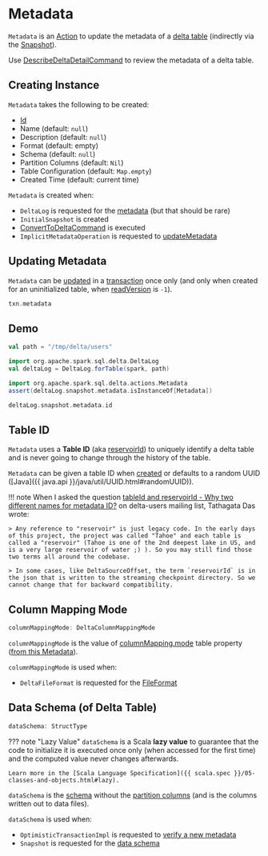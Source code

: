 # Metadata

`Metadata` is an [Action](Action.md) to update the metadata of a [delta table](DeltaLog.md#metadata) (indirectly via the [Snapshot](Snapshot.md#metadata)).

Use [DescribeDeltaDetailCommand](commands/describe-detail/DescribeDeltaDetailCommand.md) to review the metadata of a delta table.

## Creating Instance

`Metadata` takes the following to be created:

* [Id](#id)
* <span id="name"> Name (default: `null`)
* <span id="description"> Description (default: `null`)
* <span id="format"> Format (default: empty)
* <span id="schemaString"><span id="schema"> Schema (default: `null`)
* <span id="partitionColumns"> Partition Columns (default: `Nil`)
* <span id="configuration"> Table Configuration (default: `Map.empty`)
* <span id="createdTime"> Created Time (default: current time)

`Metadata` is created when:

* `DeltaLog` is requested for the [metadata](DeltaLog.md#metadata) (but that should be rare)
* `InitialSnapshot` is created
* [ConvertToDeltaCommand](commands/convert/ConvertToDeltaCommand.md) is executed
* `ImplicitMetadataOperation` is requested to [updateMetadata](ImplicitMetadataOperation.md#updateMetadata)

## Updating Metadata

`Metadata` can be [updated](OptimisticTransactionImpl.md#updateMetadata) in a [transaction](OptimisticTransactionImpl.md) once only (and only when created for an uninitialized table, when [readVersion](OptimisticTransactionImpl.md#readVersion) is `-1`).

```scala
txn.metadata
```

## Demo

```scala
val path = "/tmp/delta/users"

import org.apache.spark.sql.delta.DeltaLog
val deltaLog = DeltaLog.forTable(spark, path)

import org.apache.spark.sql.delta.actions.Metadata
assert(deltaLog.snapshot.metadata.isInstanceOf[Metadata])

deltaLog.snapshot.metadata.id
```

## <span id="id"> Table ID

`Metadata` uses a **Table ID** (aka [reservoirId](delta/DeltaSourceOffset.md#reservoirId)) to uniquely identify a delta table and is never going to change through the history of the table.

`Metadata` can be given a table ID when [created](#creating-instance) or defaults to a random UUID ([Java]({{ java.api }}/java/util/UUID.html#randomUUID)).

!!! note
    When I asked the question [tableId and reservoirId - Why two different names for metadata ID?](https://groups.google.com/forum/#!topic/delta-users/5OKEFvVKiew) on delta-users mailing list, Tathagata Das wrote:

    > Any reference to "reservoir" is just legacy code. In the early days of this project, the project was called "Tahoe" and each table is called a "reservoir" (Tahoe is one of the 2nd deepest lake in US, and is a very large reservoir of water ;) ). So you may still find those two terms all around the codebase.

    > In some cases, like DeltaSourceOffset, the term `reservoirId` is in the json that is written to the streaming checkpoint directory. So we cannot change that for backward compatibility.

## <span id="columnMappingMode"> Column Mapping Mode

```scala
columnMappingMode: DeltaColumnMappingMode
```

`columnMappingMode` is the value of [columnMapping.mode](DeltaConfigs.md#COLUMN_MAPPING_MODE) table property ([from this Metadata](DeltaConfig.md#fromMetaData)).

`columnMappingMode` is used when:

* `DeltaFileFormat` is requested for the [FileFormat](DeltaFileFormat.md#fileFormat)

## <span id="dataSchema"> Data Schema (of Delta Table)

```scala
dataSchema: StructType
```

??? note "Lazy Value"
    `dataSchema` is a Scala **lazy value** to guarantee that the code to initialize it is executed once only (when accessed for the first time) and the computed value never changes afterwards.

    Learn more in the [Scala Language Specification]({{ scala.spec }}/05-classes-and-objects.html#lazy).

`dataSchema` is the [schema](#schema) without the [partition columns](#partitionColumns) (and is the columns written out to data files).

`dataSchema` is used when:

* `OptimisticTransactionImpl` is requested to [verify a new metadata](OptimisticTransactionImpl.md#verifyNewMetadata)
* `Snapshot` is requested for the [data schema](Snapshot.md#dataSchema)
